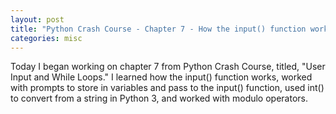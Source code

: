 ```yaml
---
layout: post
title: "Python Crash Course - Chapter 7 - How the input() function works"
categories: misc
---
```


Today I began working on chapter 7 from Python Crash Course, titled, "User Input and While Loops." I learned how the input() function works, worked with prompts to store in variables and pass to the input() function, used int() to convert from a string in Python 3, and worked with modulo operators.